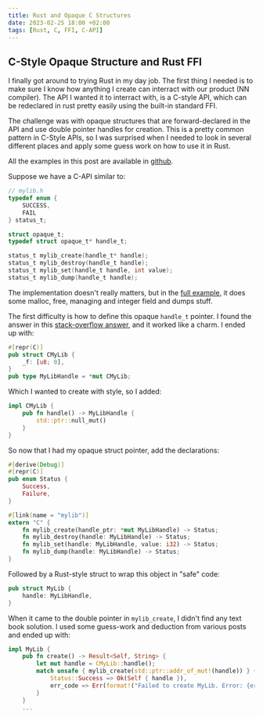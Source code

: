 ```yaml
---
title: Rust and Opaque C Structures
date: 2023-02-25 18:00 +02:00
tags: [Rust, C, FFI, C-API]
---
```

## C-Style Opaque Structure and Rust FFI

I finally got around to trying Rust in my day job. The first thing I needed is to make sure I know how anything I create can interract with our product (NN compiler). The API I wanted it to interract with, is a C-style API, which can be redeclared in rust pretty easily using the built-in standard FFI.

The challenge was with opaque structures that are forward-declared in the API and use double pointer handles for creation. This is a pretty common pattern in C-Style APIs, so I was surprised when I needed to look in several different places and apply some guess work on how to use it in Rust.

All the examples in this post are available in [github](https://github.com/avivg/rust-opaque-example).

Suppose we have a C-API similar to:

```C
// mylib.h
typedef enum {
    SUCCESS,
    FAIL
} status_t;

struct opaque_t;
typedef struct opaque_t* handle_t;

status_t mylib_create(handle_t* handle);
status_t mylib_destroy(handle_t handle);
status_t mylib_set(handle_t handle, int value);
status_t mylib_dump(handle_t handle);
```

The implementation doesn't really matters, but in the [full example](https://github.com/avivg/rust-opaque-example), it does some malloc, free, managing and integer field and dumps stuff.

The first difficulty is how to define this opaque ```handle_t``` pointer. I found the answer in this [stack-overflow answer](https://stackoverflow.com/a/38315613/4016231), and it worked like a charm. I ended up with:

```Rust
#[repr(C)]
pub struct CMyLib {
    _f: [u8; 0],
}
pub type MyLibHandle = *mut CMyLib;
```

Which I wanted to create with style, so I added:
```Rust
impl CMyLib {
    pub fn handle() -> MyLibHandle {
        std::ptr::null_mut()
    }
}
```

So now that I had my opaque struct pointer, add the declarations:

```Rust
#[derive(Debug)]
#[repr(C)]
pub enum Status {
    Success,
    Failure,
}

#[link(name = "mylib")]
extern "C" {
    fn mylib_create(handle_ptr: *mut MyLibHandle) -> Status;
    fn mylib_destroy(handle: MyLibHandle) -> Status;
    fn mylib_set(handle: MyLibHandle, value: i32) -> Status;
    fn mylib_dump(handle: MyLibHandle) -> Status;
}
```

Followed by a Rust-style struct to wrap this object in "safe" code:
```Rust
pub struct MyLib {
    handle: MyLibHandle,
}
```

When it came to the double pointer in ```mylib_create```, I didn't find any text book solution. I used some guess-work and deduction from various posts and ended up with:
```Rust
impl MyLib {
    pub fn create() -> Result<Self, String> {
        let mut handle = CMyLib::handle();
        match unsafe { mylib_create(std::ptr::addr_of_mut!(handle)) } {
            Status::Success => Ok(Self { handle }),
            err_code => Err(format!("Failed to create MyLib. Error: {err_code:?}")),
        }
    }
    ...
```

